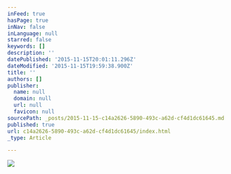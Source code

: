 ```yaml
---
inFeed: true
hasPage: true
inNav: false
inLanguage: null
starred: false
keywords: []
description: ''
datePublished: '2015-11-15T20:01:11.296Z'
dateModified: '2015-11-15T19:59:38.900Z'
title: ''
authors: []
publisher:
  name: null
  domain: null
  url: null
  favicon: null
sourcePath: _posts/2015-11-15-c14a2626-5890-493c-a62d-cf4d1dc61645.md
published: true
url: c14a2626-5890-493c-a62d-cf4d1dc61645/index.html
_type: Article

---
```

![](https://the-grid-user-content.s3-us-west-2.amazonaws.com/9a568f9c-d17a-476b-8411-e1a9db0cbc5a.jpg)